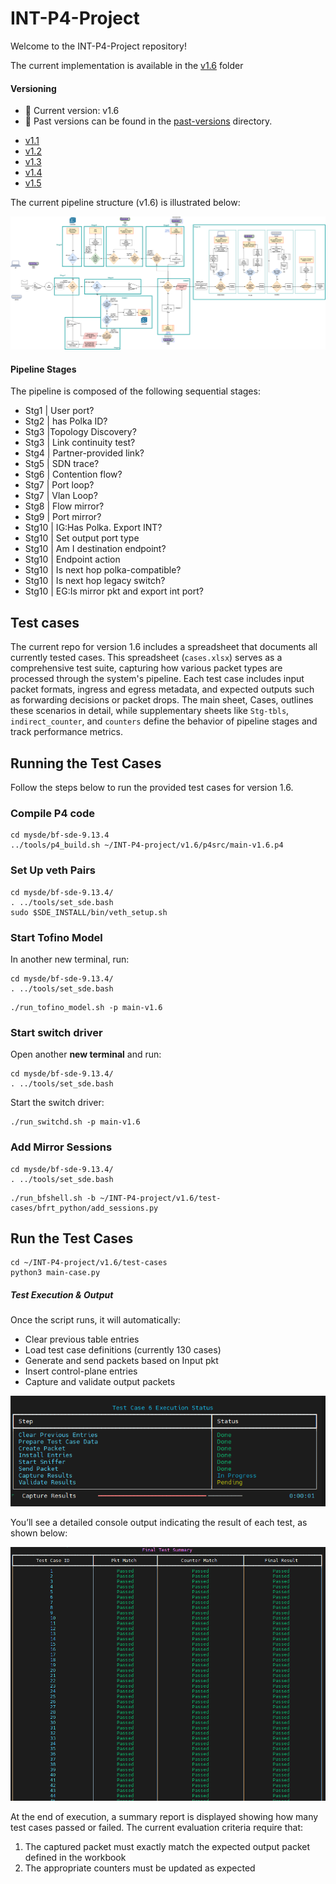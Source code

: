 # INT-P4-Project

Welcome to the INT-P4-Project repository!

The current implementation is available in the [v1.6](./v1.6/) folder

#### Versioning
* 📌 Current version: v1.6
* 📁 Past versions can be found in the [past-versions](./past-versions) directory.
- [v1.1](./past-versions/v1.1)
- [v1.2](./past-versions/v1.2)
- [v1.3](./past-versions/v1.3)
- [v1.4](./past-versions/v1.4)
- [v1.5](./past-versions/v1.5)

The current pipeline structure (v1.6) is illustrated below:

![Stages](./Figures/current.png)

#### Pipeline Stages

The pipeline is composed of the following sequential stages:

* Stg1 | User port?
* Stg2 | has Polka ID?
* Stg3 |Topology Discovery?
* Stg3 | Link continuity test?
* Stg4 | Partner-provided link?
* Stg5 | SDN trace?
* Stg6 | Contention flow?
* Stg7 | Port loop?
* Stg7 | Vlan Loop?
* Stg8 | Flow mirror?
* Stg9 | Port mirror?
* Stg10 | IG:Has Polka. Export INT?
* Stg10 | Set output port type
* Stg10 | Am I destination endpoint?
* Stg10 | Endpoint action
* Stg10 | Is next hop polka-compatible?
* Stg10 | Is next hop legacy switch?
* Stg10 | EG:Is mirror pkt and export int port?


## Test cases

The current repo for version 1.6 includes a spreadsheet that documents all currently tested cases. This spreadsheet (`cases.xlsx`) serves as a comprehensive test suite, capturing how various packet types are processed through the system's pipeline. Each test case includes input packet formats, ingress and egress metadata, and expected outputs such as forwarding decisions or packet drops. The main sheet, Cases, outlines these scenarios in detail, while supplementary sheets like `Stg-tbls`, `indirect_counter`, and `counters` define the behavior of pipeline stages and track performance metrics. 

## Running the Test Cases
Follow the steps below to run the provided test cases for version 1.6.

### Compile P4 code

```shell
cd mysde/bf-sde-9.13.4
../tools/p4_build.sh ~/INT-P4-project/v1.6/p4src/main-v1.6.p4
```

###  Set Up veth Pairs

```shell
cd mysde/bf-sde-9.13.4/
. ../tools/set_sde.bash
sudo $SDE_INSTALL/bin/veth_setup.sh
```


### Start Tofino Model

In another new terminal, run:

```shell
cd mysde/bf-sde-9.13.4/
. ../tools/set_sde.bash
```

```shell
./run_tofino_model.sh -p main-v1.6
```

### Start switch driver 


Open another **new terminal** and run:

```
cd mysde/bf-sde-9.13.4/
. ../tools/set_sde.bash
```

Start the switch driver:

```shell
./run_switchd.sh -p main-v1.6
```

### Add Mirror Sessions 

```shell
cd mysde/bf-sde-9.13.4/
. ../tools/set_sde.bash
```

```shell
./run_bfshell.sh -b ~/INT-P4-project/v1.6/test-cases/bfrt_python/add_sessions.py
```

## Run the Test Cases

```shell
cd ~/INT-P4-project/v1.6/test-cases
python3 main-case.py
```


##### Test Execution & Output
Once the script runs, it will automatically:

* Clear previous table entries
* Load test case definitions (currently 130 cases)
* Generate and send packets based on Input pkt
* Insert control-plane entries
* Capture and validate output packets

![Stages](./Figures/console.png)

You’ll see a detailed console output indicating the result of each test, as shown below:

![Stages](./Figures/results.png)

At the end of execution, a summary report is displayed showing how many test cases passed or failed. The current evaluation criteria require that:

1. The captured packet must exactly match the expected output packet defined in the workbook
2. The appropriate counters must be updated as expected


